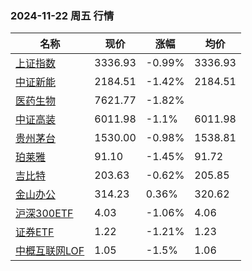 ### 2024-11-22 周五 行情
| 名称 | 现价 | 涨幅 | 均价 |
|--------|--------|--------|--------|
| [上证指数](https://wzq.tenpay.com/mp/v2/#/trade/stock_detail.shtml?scode=000001&type=1) | 3336.93 | -0.99%| 3336.93 |
| [中证新能](https://wzq.tenpay.com/mp/v2/#/trade/stock_detail.shtml?scode=399808&type=0) | 2184.51 | -1.42%| 2184.51 |
| [医药生物](https://wzq.tenpay.com/mp/v2/#/plate/200/detail?plateId=01801150) | 7621.77 | -1.82%|  |
| [中证高装](https://wzq.tenpay.com/mp/v2/#/trade/stock_detail.shtml?scode=930599&type=cs) | 6011.98 | -1.1%| 6011.98 |
| [贵州茅台](https://wzq.tenpay.com/mp/v2/#/trade/stock_detail.shtml?scode=600519&type=1) | 1530.00 | -0.98%| 1538.81 |
| [珀莱雅](https://wzq.tenpay.com/mp/v2/#/trade/stock_detail.shtml?scode=603605&type=1) | 91.10 | -1.45%| 91.72 |
| [吉比特](https://wzq.tenpay.com/mp/v2/#/trade/stock_detail.shtml?scode=603444&type=1) | 203.63 | -0.62%| 205.85 |
| [金山办公](https://wzq.tenpay.com/mp/v2/#/trade/stock_detail.shtml?scode=688111&type=1) | 314.23 | 0.36%| 320.62 |
| [沪深300ETF](https://wzq.tenpay.com/mp/v2/#/trade/stock_detail.shtml?scode=510300&type=1) | 4.03 | -1.06%| 4.06 |
| [证券ETF](https://wzq.tenpay.com/mp/v2/#/trade/stock_detail.shtml?scode=512880&type=1) | 1.22 | -1.21%| 1.23 |
| [中概互联网LOF](https://wzq.tenpay.com/mp/v2/#/trade/stock_detail.shtml?scode=164906&type=0) | 1.05 | -1.5%| 1.06 |
